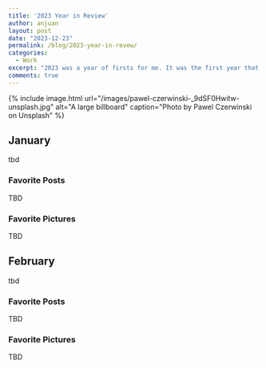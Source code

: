 ```yaml
---
title: '2023 Year in Review'
author: anjuan
layout: post
date: "2023-12-23"
permalink: /blog/2023-year-in-revew/
categories:
  - Work
excerpt: "2023 was a year of firsts for me. It was the first year that felt fully free of the COVID pandemic, and it was my first full year at GitHub. Here are my reflections, favorite social media posts, and favorite pictures from the year."
comments: true
---
```


{% include image.html url="/images/pawel-czerwinski-_9dSF0Hwitw-unsplash.jpg" alt="A large billboard" caption="Photo by Pawel Czerwinski on Unsplash" %}

## **January**

tbd

### Favorite Posts

TBD


### Favorite Pictures

TBD


## **February**

tbd

### Favorite Posts

TBD


### Favorite Pictures

TBD